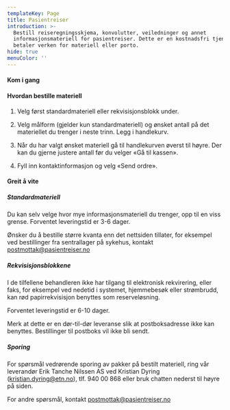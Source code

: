 ```yaml
---
templateKey: Page
title: Pasientreiser
introduction: >-
  Bestill reiseregningsskjema, konvolutter, veiledninger og annet
  informasjonsmateriell for pasientreiser. Dette er en kostnadsfri tjeneste, du
  betaler verken for materiell eller porto.
hide: true
menuColor: ''
---
```

#### Kom i gang

#### Hvordan bestille materiell

1) Velg først standardmateriell eller rekvisisjonsblokk under.

2) Velg målform (gjelder kun standardmateriell) og ønsket antall på det materiellet du trenger i neste trinn. Legg i handlekurv.

3)  Når du har valgt ønsket materiell gå til handlekurven øverst til høyre. Der kan du gjerne justere antall før du velger «Gå til kassen».

4) Fyll inn kontaktinformasjon og velg «Send ordre».


#### Greit å vite 

##### Standardmateriell

Du kan selv velge hvor mye informasjonsmateriell du trenger, opp til en viss grense. Forventet leveringstid er 3-6 dager.

Ønsker du å bestille større kvanta enn det nettsiden tillater, for eksempel ved bestillinger fra sentrallager på sykehus, kontakt 
postmottak@pasientreiser.no

##### Rekvisisjonsblokkene

I de tilfellene behandleren ikke har tilgang til elektronisk rekvirering, eller faks, for eksempel ved nedetid i systemet, hjemmebesøk eller strømbrudd, kan rød papirrekvisisjon benyttes som reserveløsning.

Forventet leveringstid er 6-10 dager.

Merk at dette er en dør-til-dør leveranse slik at postboksadresse ikke kan benyttes. Bestillinger til postboks vil ikke bli sendt.

##### Sporing

For spørsmål vedrørende sporing av pakker på bestilt materiell, ring vår leverandør Erik Tanche Nilssen AS ved Kristian Dyring (kristian.dyring@etn.no), tlf. 940 00 868 eller bruk chatten nederst til høyre på siden.

For andre spørsmål, kontakt postmottak@pasientreiser.no
